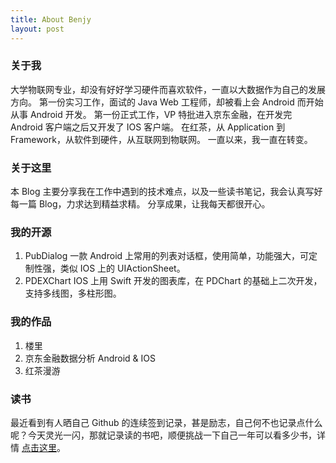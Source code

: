 ```yaml
---
title: About Benjy
layout: post
---
```


### 关于我

大学物联网专业，却没有好好学习硬件而喜欢软件，一直以大数据作为自己的发展方向。
第一份实习工作，面试的 Java Web 工程师，却被看上会 Android 而开始从事 Android 开发。
第一份正式工作，VP 特批进入京东金融，在开发完 Android 客户端之后又开发了 IOS 客户端。
在红茶，从 Application 到 Framework，从软件到硬件，从互联网到物联网。
一直以来，我一直在转变。

### 关于这里

本 Blog 主要分享我在工作中遇到的技术难点，以及一些读书笔记，我会认真写好每一篇 Blog，力求达到精益求精。
分享成果，让我每天都很开心。

### 我的开源

1. PubDialog
一款 Android 上常用的列表对话框，使用简单，功能强大，可定制性强，类似 IOS 上的 UIActionSheet。
2. PDEXChart
IOS 上用 Swift 开发的图表库，在 PDChart 的基础上二次开发，支持多线图，多柱形图。

### 我的作品

1. 楼里
2. 京东金融数据分析 Android & IOS
3. 红茶漫游

### 读书

最近看到有人晒自己 Github 的连续签到记录，甚是励志，自己何不也记录点什么呢？今天灵光一闪，那就记录读的书吧，顺便挑战一下自己一年可以看多少书，详情 [点击这里](/read)。

